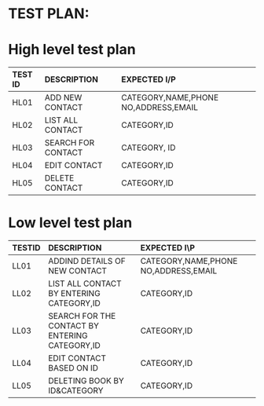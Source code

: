 # **TEST PLAN**:

# High level test plan

|TEST ID| DESCRIPTION| EXPECTED I/P|
| :-----|:-----------|:------------|
|HL01|ADD NEW CONTACT|CATEGORY,NAME,PHONE NO,ADDRESS,EMAIL|
|HL02|LIST ALL CONTACT|CATEGORY,ID|
|HL03|SEARCH FOR CONTACT|CATEGORY, ID|
|HL04|EDIT CONTACT|CATEGORY,ID|
|HL05|DELETE CONTACT|CATEGORY,ID|


# Low level test plan

|TESTID| DESCRIPTION| EXPECTED I\P|
|:-----|:-----------|:------------|
|LL01|ADDIND DETAILS OF NEW CONTACT|CATEGORY,NAME,PHONE NO,ADDRESS,EMAIL|
|LL02|LIST ALL CONTACT BY ENTERING CATEGORY,ID|CATEGORY,ID|
|LL03|SEARCH FOR THE CONTACT BY ENTERING CATEGORY,ID|CATEGORY,ID|
|LL04|EDIT CONTACT BASED ON ID|CATEGORY,ID|
|LL05|DELETING BOOK BY ID&CATEGORY|CATEGORY,ID|

